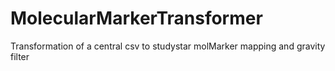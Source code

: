 # MolecularMarkerTransformer
 Transformation of a central csv to studystar molMarker mapping and gravity filter
